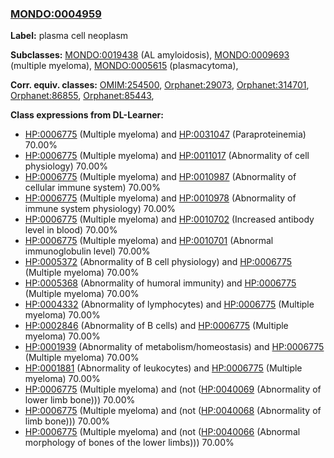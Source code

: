 
### [MONDO:0004959](http://purl.obolibrary.org/obo/MONDO_0004959)
**Label:** plasma cell neoplasm

**Subclasses:** [MONDO:0019438](http://purl.obolibrary.org/obo/MONDO_0019438) (AL amyloidosis), [MONDO:0009693](http://purl.obolibrary.org/obo/MONDO_0009693) (multiple myeloma), [MONDO:0005615](http://purl.obolibrary.org/obo/MONDO_0005615) (plasmacytoma), 

**Corr. equiv. classes:** [OMIM:254500](http://purl.obolibrary.org/obo/OMIM_254500), [Orphanet:29073](http://www.orpha.net/ORDO/Orphanet_29073), [Orphanet:314701](http://www.orpha.net/ORDO/Orphanet_314701), [Orphanet:86855](http://www.orpha.net/ORDO/Orphanet_86855), [Orphanet:85443](http://www.orpha.net/ORDO/Orphanet_85443), 

**Class expressions from DL-Learner:**

- [HP:0006775](http://purl.obolibrary.org/obo/HP_0006775) (Multiple myeloma) and [HP:0031047](http://purl.obolibrary.org/obo/HP_0031047) (Paraproteinemia) 70.00%
- [HP:0006775](http://purl.obolibrary.org/obo/HP_0006775) (Multiple myeloma) and [HP:0011017](http://purl.obolibrary.org/obo/HP_0011017) (Abnormality of cell physiology) 70.00%
- [HP:0006775](http://purl.obolibrary.org/obo/HP_0006775) (Multiple myeloma) and [HP:0010987](http://purl.obolibrary.org/obo/HP_0010987) (Abnormality of cellular immune system) 70.00%
- [HP:0006775](http://purl.obolibrary.org/obo/HP_0006775) (Multiple myeloma) and [HP:0010978](http://purl.obolibrary.org/obo/HP_0010978) (Abnormality of immune system physiology) 70.00%
- [HP:0006775](http://purl.obolibrary.org/obo/HP_0006775) (Multiple myeloma) and [HP:0010702](http://purl.obolibrary.org/obo/HP_0010702) (Increased antibody level in blood) 70.00%
- [HP:0006775](http://purl.obolibrary.org/obo/HP_0006775) (Multiple myeloma) and [HP:0010701](http://purl.obolibrary.org/obo/HP_0010701) (Abnormal immunoglobulin level) 70.00%
- [HP:0005372](http://purl.obolibrary.org/obo/HP_0005372) (Abnormality of B cell physiology) and [HP:0006775](http://purl.obolibrary.org/obo/HP_0006775) (Multiple myeloma) 70.00%
- [HP:0005368](http://purl.obolibrary.org/obo/HP_0005368) (Abnormality of humoral immunity) and [HP:0006775](http://purl.obolibrary.org/obo/HP_0006775) (Multiple myeloma) 70.00%
- [HP:0004332](http://purl.obolibrary.org/obo/HP_0004332) (Abnormality of lymphocytes) and [HP:0006775](http://purl.obolibrary.org/obo/HP_0006775) (Multiple myeloma) 70.00%
- [HP:0002846](http://purl.obolibrary.org/obo/HP_0002846) (Abnormality of B cells) and [HP:0006775](http://purl.obolibrary.org/obo/HP_0006775) (Multiple myeloma) 70.00%
- [HP:0001939](http://purl.obolibrary.org/obo/HP_0001939) (Abnormality of metabolism/homeostasis) and [HP:0006775](http://purl.obolibrary.org/obo/HP_0006775) (Multiple myeloma) 70.00%
- [HP:0001881](http://purl.obolibrary.org/obo/HP_0001881) (Abnormality of leukocytes) and [HP:0006775](http://purl.obolibrary.org/obo/HP_0006775) (Multiple myeloma) 70.00%
- [HP:0006775](http://purl.obolibrary.org/obo/HP_0006775) (Multiple myeloma) and (not ([HP:0040069](http://purl.obolibrary.org/obo/HP_0040069) (Abnormality of lower limb bone))) 70.00%
- [HP:0006775](http://purl.obolibrary.org/obo/HP_0006775) (Multiple myeloma) and (not ([HP:0040068](http://purl.obolibrary.org/obo/HP_0040068) (Abnormality of limb bone))) 70.00%
- [HP:0006775](http://purl.obolibrary.org/obo/HP_0006775) (Multiple myeloma) and (not ([HP:0040066](http://purl.obolibrary.org/obo/HP_0040066) (Abnormal morphology of bones of the lower limbs))) 70.00%


